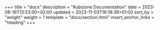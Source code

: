 +++
title = "docs"
description = "Kubizone Documentation"
date = 2023-08-16T13:53:00+02:00
updated = 2023-11-03T16:18:39+01:00
sort_by = "weight"
weight = 1
template = "docs/section.html"
insert_anchor_links = "heading"
+++

